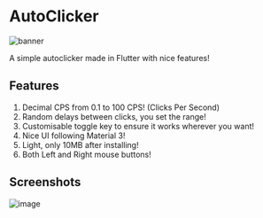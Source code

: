 # AutoClicker
![banner](https://github.com/checkm4ted/FlutterAutoClicker/assets/146487129/cc43fd2b-324a-4d70-97a1-bc33ed3bdf9a)

A simple autoclicker made in Flutter with nice features!

## Features
1. Decimal CPS from 0.1 to 100 CPS! (Clicks Per Second)
2. Random delays between clicks, you set the range!
3. Customisable toggle key to ensure it works wherever you want!
4. Nice UI following Material 3!
5. Light, only 10MB after installing!
6. Both Left and Right mouse buttons!

## Screenshots
![image](https://github.com/checkm4ted/FlutterAutoClicker/assets/146487129/9b4f9df3-a4c1-4783-8a64-565e9f7e351e)
